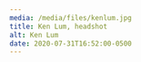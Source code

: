 ```yaml
---
media: /media/files/kenlum.jpg
title: Ken Lum, headshot
alt: Ken Lum
date: 2020-07-31T16:52:00-0500
---
```


